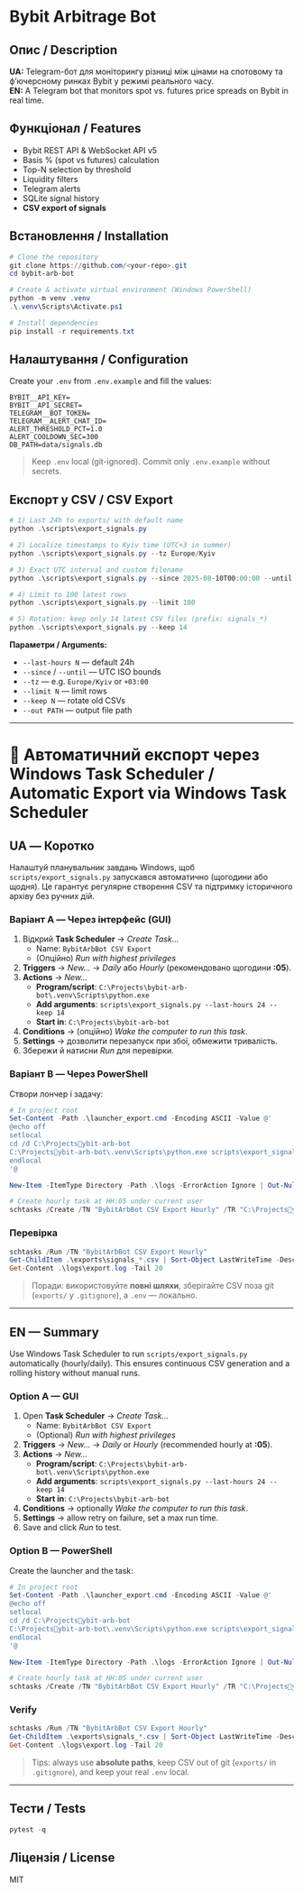 # Bybit Arbitrage Bot

## Опис / Description
**UA:** Telegram-бот для моніторингу різниці між цінами на спотовому та ф’ючерсному ринках Bybit у режимі реального часу.  
**EN:** A Telegram bot that monitors spot vs. futures price spreads on Bybit in real time.

## Функціонал / Features
- Bybit REST API & WebSocket API v5
- Basis % (spot vs futures) calculation
- Top-N selection by threshold
- Liquidity filters
- Telegram alerts
- SQLite signal history
- **CSV export of signals**

## Встановлення / Installation
```powershell
# Clone the repository
git clone https://github.com/<your-repo>.git
cd bybit-arb-bot

# Create & activate virtual environment (Windows PowerShell)
python -m venv .venv
.\.venv\Scripts\Activate.ps1

# Install dependencies
pip install -r requirements.txt
```

## Налаштування / Configuration
Create your `.env` from `.env.example` and fill the values:
```env
BYBIT__API_KEY=
BYBIT__API_SECRET=
TELEGRAM__BOT_TOKEN=
TELEGRAM__ALERT_CHAT_ID=
ALERT_THRESHOLD_PCT=1.0
ALERT_COOLDOWN_SEC=300
DB_PATH=data/signals.db
```
> Keep `.env` local (git-ignored). Commit only `.env.example` without secrets.

## Експорт у CSV / CSV Export
```powershell
# 1) Last 24h to exports/ with default name
python .\scripts\export_signals.py

# 2) Localize timestamps to Kyiv time (UTC+3 in summer)
python .\scripts\export_signals.py --tz Europe/Kyiv

# 3) Exact UTC interval and custom filename
python .\scripts\export_signals.py --since 2025-08-10T00:00:00 --until 2025-08-14T23:59:59 --out .\exports\signals_aug10-14.csv

# 4) Limit to 100 latest rows
python .\scripts\export_signals.py --limit 100

# 5) Rotation: keep only 14 latest CSV files (prefix: signals_*)
python .\scripts\export_signals.py --keep 14
```

**Параметри / Arguments:**
- `--last-hours N` — default 24h
- `--since` / `--until` — UTC ISO bounds
- `--tz` — e.g. `Europe/Kyiv` or `+03:00`
- `--limit N` — limit rows
- `--keep N` — rotate old CSVs
- `--out PATH` — output file path

---

# 🔁 Автоматичний експорт через Windows Task Scheduler / Automatic Export via Windows Task Scheduler

## UA — Коротко
Налаштуй планувальник завдань Windows, щоб `scripts/export_signals.py` запускався автоматично (щогодини або щодня). Це гарантує регулярне створення CSV та підтримку історичного архіву без ручних дій.

### Варіант A — Через інтерфейс (GUI)
1. Відкрий **Task Scheduler** → *Create Task…*  
   - Name: `BybitArbBot CSV Export`  
   - (Опційно) *Run with highest privileges*
2. **Triggers** → *New…* → *Daily* або *Hourly* (рекомендовано щогодини **:05**).
3. **Actions** → *New…*  
   - **Program/script**: `C:\Projects\bybit-arb-bot\.venv\Scripts\python.exe`  
   - **Add arguments**: `scripts\export_signals.py --last-hours 24 --keep 14`  
   - **Start in**: `C:\Projects\bybit-arb-bot`
4. **Conditions** → (опційно) *Wake the computer to run this task*.
5. **Settings** → дозволити перезапуск при збої, обмежити тривалість.
6. Збережи й натисни *Run* для перевірки.

### Варіант B — Через PowerShell
Створи лончер і задачу:
```powershell
# In project root
Set-Content -Path .\launcher_export.cmd -Encoding ASCII -Value @'
@echo off
setlocal
cd /d C:\Projectsybit-arb-bot
C:\Projectsybit-arb-bot\.venv\Scripts\python.exe scripts\export_signals.py --last-hours 24 --keep 14 >> logs\export.log 2>&1
endlocal
'@

New-Item -ItemType Directory -Path .\logs -ErrorAction Ignore | Out-Null

# Create hourly task at HH:05 under current user
schtasks /Create /TN "BybitArbBot CSV Export Hourly" /TR "C:\Projectsybit-arb-bot\launcher_export.cmd" /SC HOURLY /ST 00:05 /F
```

### Перевірка
```powershell
schtasks /Run /TN "BybitArbBot CSV Export Hourly"
Get-ChildItem .\exports\signals_*.csv | Sort-Object LastWriteTime -Descending | Select-Object -First 1
Get-Content .\logs\export.log -Tail 20
```

> Поради: використовуйте **повні шляхи**, зберігайте CSV поза git (`exports/` у `.gitignore`), а `.env` — локально.

---

## EN — Summary
Use Windows Task Scheduler to run `scripts/export_signals.py` automatically (hourly/daily). This ensures continuous CSV generation and a rolling history without manual runs.

### Option A — GUI
1. Open **Task Scheduler** → *Create Task…*  
   - Name: `BybitArbBot CSV Export`  
   - (Optional) *Run with highest privileges*
2. **Triggers** → *New…* → *Daily* or *Hourly* (recommended hourly at **:05**).
3. **Actions** → *New…*  
   - **Program/script**: `C:\Projects\bybit-arb-bot\.venv\Scripts\python.exe`  
   - **Add arguments**: `scripts\export_signals.py --last-hours 24 --keep 14`  
   - **Start in**: `C:\Projects\bybit-arb-bot`
4. **Conditions** → optionally *Wake the computer to run this task*.
5. **Settings** → allow retry on failure, set a max run time.
6. Save and click *Run* to test.

### Option B — PowerShell
Create the launcher and the task:
```powershell
# In project root
Set-Content -Path .\launcher_export.cmd -Encoding ASCII -Value @'
@echo off
setlocal
cd /d C:\Projectsybit-arb-bot
C:\Projectsybit-arb-bot\.venv\Scripts\python.exe scripts\export_signals.py --last-hours 24 --keep 14 >> logs\export.log 2>&1
endlocal
'@

New-Item -ItemType Directory -Path .\logs -ErrorAction Ignore | Out-Null

# Create hourly task at HH:05 under current user
schtasks /Create /TN "BybitArbBot CSV Export Hourly" /TR "C:\Projectsybit-arb-bot\launcher_export.cmd" /SC HOURLY /ST 00:05 /F
```

### Verify
```powershell
schtasks /Run /TN "BybitArbBot CSV Export Hourly"
Get-ChildItem .\exports\signals_*.csv | Sort-Object LastWriteTime -Descending | Select-Object -First 1
Get-Content .\logs\export.log -Tail 20
```

> Tips: always use **absolute paths**, keep CSV out of git (`exports/` in `.gitignore`), and keep your real `.env` local.

---

## Тести / Tests
```powershell
pytest -q
```

## Ліцензія / License
MIT
